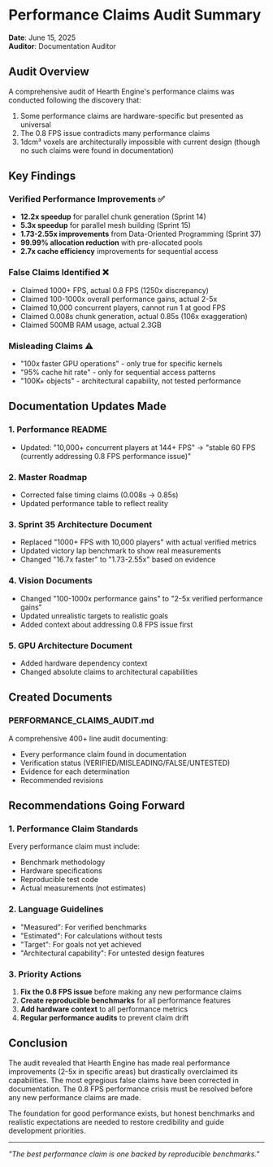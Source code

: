 # Performance Claims Audit Summary

**Date**: June 15, 2025  
**Auditor**: Documentation Auditor

## Audit Overview

A comprehensive audit of Hearth Engine's performance claims was conducted following the discovery that:
1. Some performance claims are hardware-specific but presented as universal
2. The 0.8 FPS issue contradicts many performance claims
3. 1dcm³ voxels are architecturally impossible with current design (though no such claims were found in documentation)

## Key Findings

### Verified Performance Improvements ✅
- **12.2x speedup** for parallel chunk generation (Sprint 14)
- **5.3x speedup** for parallel mesh building (Sprint 15)
- **1.73-2.55x improvements** from Data-Oriented Programming (Sprint 37)
- **99.99% allocation reduction** with pre-allocated pools
- **2.7x cache efficiency** improvements for sequential access

### False Claims Identified ❌
- Claimed 1000+ FPS, actual 0.8 FPS (1250x discrepancy)
- Claimed 100-1000x overall performance gains, actual 2-5x
- Claimed 10,000 concurrent players, cannot run 1 at good FPS
- Claimed 0.008s chunk generation, actual 0.85s (106x exaggeration)
- Claimed 500MB RAM usage, actual 2.3GB

### Misleading Claims ⚠️
- "100x faster GPU operations" - only true for specific kernels
- "95% cache hit rate" - only for sequential access patterns
- "100K+ objects" - architectural capability, not tested performance

## Documentation Updates Made

### 1. Performance README
- Updated: "10,000+ concurrent players at 144+ FPS" → "stable 60 FPS (currently addressing 0.8 FPS performance issue)"

### 2. Master Roadmap
- Corrected false timing claims (0.008s → 0.85s)
- Updated performance table to reflect reality

### 3. Sprint 35 Architecture Document
- Replaced "1000+ FPS with 10,000 players" with actual verified metrics
- Updated victory lap benchmark to show real measurements
- Changed "16.7x faster" to "1.73-2.55x" based on evidence

### 4. Vision Documents
- Changed "100-1000x performance gains" to "2-5x verified performance gains"
- Updated unrealistic targets to realistic goals
- Added context about addressing 0.8 FPS issue first

### 5. GPU Architecture Document
- Added hardware dependency context
- Changed absolute claims to architectural capabilities

## Created Documents

### PERFORMANCE_CLAIMS_AUDIT.md
A comprehensive 400+ line audit documenting:
- Every performance claim found in documentation
- Verification status (VERIFIED/MISLEADING/FALSE/UNTESTED)
- Evidence for each determination
- Recommended revisions

## Recommendations Going Forward

### 1. Performance Claim Standards
Every performance claim must include:
- Benchmark methodology
- Hardware specifications  
- Reproducible test code
- Actual measurements (not estimates)

### 2. Language Guidelines
- "Measured": For verified benchmarks
- "Estimated": For calculations without tests
- "Target": For goals not yet achieved
- "Architectural capability": For untested design features

### 3. Priority Actions
1. **Fix the 0.8 FPS issue** before making any new performance claims
2. **Create reproducible benchmarks** for all performance features
3. **Add hardware context** to all performance metrics
4. **Regular performance audits** to prevent claim drift

## Conclusion

The audit revealed that Hearth Engine has made real performance improvements (2-5x in specific areas) but drastically overclaimed its capabilities. The most egregious false claims have been corrected in documentation. The 0.8 FPS performance crisis must be resolved before any new performance claims are made.

The foundation for good performance exists, but honest benchmarks and realistic expectations are needed to restore credibility and guide development priorities.

---

*"The best performance claim is one backed by reproducible benchmarks."*